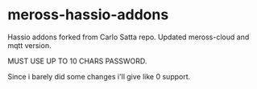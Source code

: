 # meross-hassio-addons
Hassio addons forked from Carlo Satta repo.
Updated meross-cloud and mqtt version.

MUST USE UP TO 10 CHARS PASSWORD.

Since i barely did some changes i'll give like 0 support.
